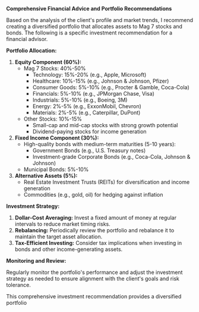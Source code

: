 **Comprehensive Financial Advice and Portfolio Recommendations**

Based on the analysis of the client's profile and market trends, I recommend creating a diversified portfolio that allocates assets to Mag 7 stocks and bonds. The following is a specific investment recommendation for a financial advisor.

**Portfolio Allocation:**

1. **Equity Component (60%):**
	* Mag 7 Stocks: 40%-50%
		+ Technology: 15%-20% (e.g., Apple, Microsoft)
		+ Healthcare: 10%-15% (e.g., Johnson & Johnson, Pfizer)
		+ Consumer Goods: 5%-10% (e.g., Procter & Gamble, Coca-Cola)
		+ Financials: 5%-10% (e.g., JPMorgan Chase, Visa)
		+ Industrials: 5%-10% (e.g., Boeing, 3M)
		+ Energy: 2%-5% (e.g., ExxonMobil, Chevron)
		+ Materials: 2%-5% (e.g., Caterpillar, DuPont)
	* Other Stocks: 10%-15%
		+ Small-cap and mid-cap stocks with strong growth potential
		+ Dividend-paying stocks for income generation
2. **Fixed Income Component (30%):**
	* High-quality bonds with medium-term maturities (5-10 years):
		+ Government Bonds (e.g., U.S. Treasury notes)
		+ Investment-grade Corporate Bonds (e.g., Coca-Cola, Johnson & Johnson)
	* Municipal Bonds: 5%-10%
3. **Alternative Assets (5%):**
	* Real Estate Investment Trusts (REITs) for diversification and income generation
	* Commodities (e.g., gold, oil) for hedging against inflation

**Investment Strategy:**

1. **Dollar-Cost Averaging:** Invest a fixed amount of money at regular intervals to reduce market timing risks.
2. **Rebalancing:** Periodically review the portfolio and rebalance it to maintain the target asset allocation.
3. **Tax-Efficient Investing:** Consider tax implications when investing in bonds and other income-generating assets.

**Monitoring and Review:**

Regularly monitor the portfolio's performance and adjust the investment strategy as needed to ensure alignment with the client's goals and risk tolerance.

This comprehensive investment recommendation provides a diversified portfolio